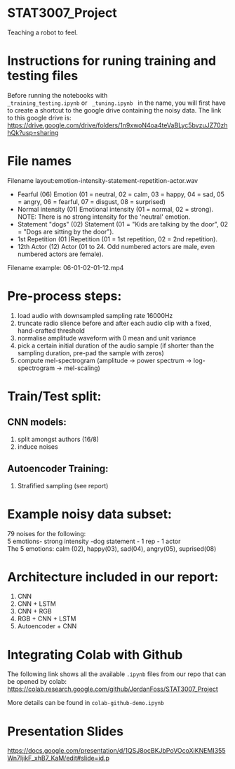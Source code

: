 # STAT3007_Project
Teaching a robot to feel. 


# Instructions for runing training and testing files
Before running the notebooks with <code> _training_testing.ipynb</code> or <code> _tuning.ipynb </code> in the name, you will first have to create a shortcut to the google drive containing the noisy data. The link to this google drive is:
https://drive.google.com/drive/folders/1n9xwoN4oa4teVaBLyc5bvzuJZ70zhhQk?usp=sharing

# File names
Filename layout:emotion-intensity-statement-repetition-actor.wav

* Fearful (06) Emotion (01 = neutral, 02 = calm, 03 = happy, 04 = sad, 05 = angry, 06 = fearful, 07 = disgust, 08 = surprised)
* Normal intensity (01) Emotional intensity (01 = normal, 02 = strong). NOTE: There is no strong intensity for the 'neutral' emotion.
* Statement "dogs" (02) Statement (01 = "Kids are talking by the door", 02 = "Dogs are sitting by the door").
* 1st Repetition (01 )Repetition (01 = 1st repetition, 02 = 2nd repetition).
* 12th Actor (12) Actor (01 to 24. Odd numbered actors are male, even numbered actors are female).

Filename example: 06-01-02-01-12.mp4

# Pre-process steps:
1. load audio with downsampled sampling rate 16000Hz
2. truncate radio slience before and after each audio clip with a fixed, hand-crafted threshold
3. normalise amplitude waveform with 0 mean and unit variance
4. pick a certain initial duration of the audio sample (if shorter than the sampling duration, pre-pad the sample with zeros)
5. compute mel-spectrogram (amplitude -> power spectrum -> log-spectrogram -> mel-scaling)

# Train/Test split:
## CNN models:
1. split amongst authors (16/8)
2. induce noises

## Autoencoder Training:
1. Strafified sampling (see report)

# Example noisy data subset:
79 noises for the following:
<br>
5 emotions- strong intensity -dog statement - 1 rep - 1 actor
<br>
The 5 emotions: calm (02), happy(03), sad(04), angry(05), suprised(08)

# Architecture included in our report:
1. CNN
2. CNN + LSTM
3. CNN + RGB
4. RGB + CNN + LSTM
5. Autoencoder + CNN


# Integrating Colab with Github
The following link shows all the available <code>.ipynb</code> files from our repo that can be opened by colab:
https://colab.research.google.com/github/JordanFoss/STAT3007_Project

More details can be found in <code>colab-github-demo.ipynb</code>

# Presentation Slides
https://docs.google.com/presentation/d/1QSJ8ocBKJbPoVOcoXiKNEMI355Wn7ljikF_xhB7_KaM/edit#slide=id.p

